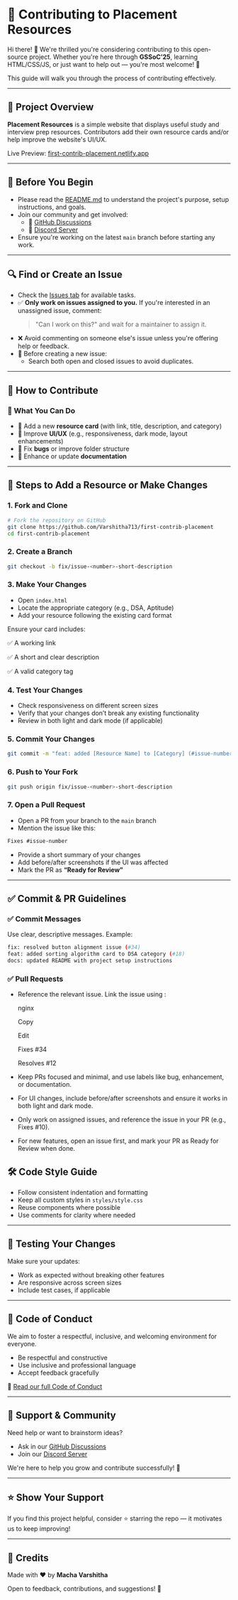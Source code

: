 # 🤝 Contributing to Placement Resources

Hi there! 👋 We're thrilled you're considering contributing to this open-source project. Whether you're here through **GSSoC’25**, learning HTML/CSS/JS, or just want to help out — you're most welcome! 💜

This guide will walk you through the process of contributing effectively.

-----

## 📌 Project Overview

**Placement Resources** is a simple website that displays useful study and interview prep resources. Contributors add their own resource cards and/or help improve the website's UI/UX.

Live Preview: [first-contrib-placement.netlify.app](https://first-contrib-placement.netlify.app/)

-----

## 📌 Before You Begin

- Please read the [README.md](./README.md) to understand the project's purpose, setup instructions, and goals.
- Join our community and get involved:
  - 💬 [GitHub Discussions](https://github.com/Varshitha713/first-contrib-placement/discussions)
  - 💬 [Discord Server](https://discord.gg/eZUc6NA4Np)
- Ensure you're working on the latest `main` branch before starting any work.

---

## 🔍 Find or Create an Issue

- Check the [Issues tab](https://github.com/Varshitha713/first-contrib-placement/issues) for available tasks.
- ✅ **Only work on issues assigned to you.** If you're interested in an unassigned issue, comment:
  > "Can I work on this?"
  and wait for a maintainer to assign it.
- ❌ Avoid commenting on someone else's issue unless you're offering help or feedback.
- 🧠 Before creating a new issue:
  - Search both open and closed issues to avoid duplicates.

---

## 🚀 How to Contribute

### 🧠 What You Can Do

- 🧩 Add a new **resource card** (with link, title, description, and category)
- 🎨 Improve **UI/UX** (e.g., responsiveness, dark mode, layout enhancements)
- 🐞 Fix **bugs** or improve folder structure
- 📖 Enhance or update **documentation**

---

## 🧾 Steps to Add a Resource or Make Changes

### 1. Fork and Clone

```bash
# Fork the repository on GitHub
git clone https://github.com/Varshitha713/first-contrib-placement
cd first-contrib-placement
````

### 2. Create a Branch

```bash
git checkout -b fix/issue-<number>-short-description
```

### 3. Make Your Changes

* Open `index.html`
* Locate the appropriate category (e.g., DSA, Aptitude)
* Add your resource following the existing card format

Ensure your card includes:

✅ A working link

✅ A short and clear description

✅ A valid category tag

### 4. Test Your Changes

* Check responsiveness on different screen sizes
* Verify that your changes don’t break any existing functionality
* Review in both light and dark mode (if applicable)

### 5. Commit Your Changes

```bash
git commit -m "feat: added [Resource Name] to [Category] (#issue-number)"
```

### 6. Push to Your Fork

```bash
git push origin fix/issue-<number>-short-description
```

### 7. Open a Pull Request

* Open a PR from your branch to the `main` branch
* Mention the issue like this:

```md
Fixes #issue-number
```

* Provide a short summary of your changes
* Add before/after screenshots if the UI was affected
* Mark the PR as **“Ready for Review”**

---

## ✅ Commit & PR Guidelines

### ✅ Commit Messages

Use clear, descriptive messages. Example:

```bash
fix: resolved button alignment issue (#34)
feat: added sorting algorithm card to DSA category (#18)
docs: updated README with project setup instructions
```

### ✅ Pull Requests
* Reference the relevant issue. Link the issue using :
  
  nginx
  
  Copy

  Edit

  Fixes #34

  Resolves #12
  
* Keep PRs focused and minimal, and use labels like bug, enhancement, or documentation.
* For UI changes, include before/after screenshots and ensure it works in both light and dark mode.
* Only work on assigned issues, and reference the issue in your PR (e.g., Fixes #10).
* For new features, open an issue first, and mark your PR as Ready for Review when done.


## 🛠️ Code Style Guide

* Follow consistent indentation and formatting
* Keep all custom styles in `styles/style.css`
* Reuse components where possible
* Use comments for clarity where needed

---




## 🧪 Testing Your Changes

Make sure your updates:

* Work as expected without breaking other features
* Are responsive across screen sizes
* Include test cases, if applicable

---



## 📜 Code of Conduct

We aim to foster a respectful, inclusive, and welcoming environment for everyone.

* Be respectful and constructive
* Use inclusive and professional language
* Accept feedback gracefully

📄 [Read our full Code of Conduct](./CODE_OF_CONDUCT.MD)

---



## 💬 Support & Community

Need help or want to brainstorm ideas?

* Ask in our [GitHub Discussions](https://github.com/Varshitha713/first-contrib-placement/discussions)
* Join our [Discord Server](https://discord.gg/eZUc6NA4Np) 

We're here to help you grow and contribute successfully! 💪

---



## ⭐ Show Your Support

If you find this project helpful, consider ⭐ starring the repo — it motivates us to keep improving!


---



## 🙌 Credits

Made with ❤️ by **Macha Varshitha**

Open to feedback, contributions, and suggestions! 🚀

